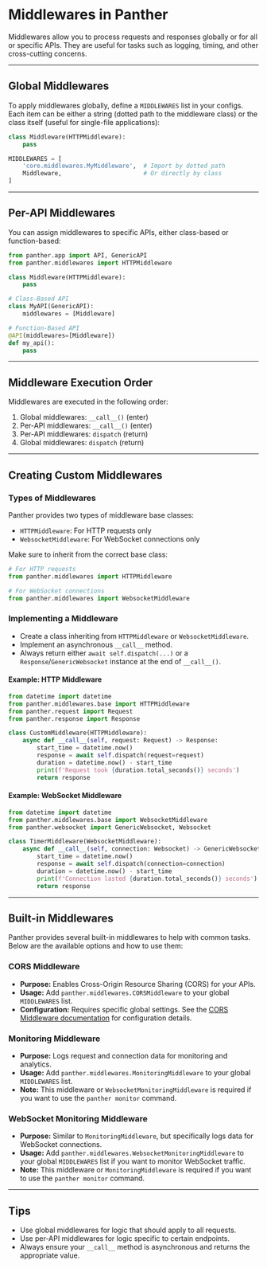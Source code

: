 # Middlewares in Panther

Middlewares allow you to process requests and responses globally or for all or specific APIs. They are useful for tasks such as logging, timing, and other cross-cutting concerns.

---

## Global Middlewares

To apply middlewares globally, define a `MIDDLEWARES` list in your configs. Each item can be either a string (dotted path to the middleware class) or the class itself (useful for single-file applications):

```python
class Middleware(HTTPMiddleware):
    pass

MIDDLEWARES = [
    'core.middlewares.MyMiddleware',  # Import by dotted path
    Middleware,                       # Or directly by class
]
```

---

## Per-API Middlewares

You can assign middlewares to specific APIs, either class-based or function-based:

```python
from panther.app import API, GenericAPI
from panther.middlewares import HTTPMiddleware

class Middleware(HTTPMiddleware):
    pass

# Class-Based API
class MyAPI(GenericAPI):
    middlewares = [Middleware]

# Function-Based API
@API(middlewares=[Middleware])
def my_api():
    pass
```

---

## Middleware Execution Order

Middlewares are executed in the following order:

1. Global middlewares: `__call__()` (enter)
2. Per-API middlewares: `__call__()` (enter)
3. Per-API middlewares: `dispatch` (return)
4. Global middlewares: `dispatch` (return)

---

## Creating Custom Middlewares

### Types of Middlewares

Panther provides two types of middleware base classes:

- `HTTPMiddleware`: For HTTP requests only
- `WebsocketMiddleware`: For WebSocket connections only

Make sure to inherit from the correct base class:

```python
# For HTTP requests
from panther.middlewares import HTTPMiddleware

# For WebSocket connections
from panther.middlewares import WebsocketMiddleware
```

### Implementing a Middleware

- Create a class inheriting from `HTTPMiddleware` or `WebsocketMiddleware`.
- Implement an asynchronous `__call__` method.
- Always return either `await self.dispatch(...)` or a `Response`/`GenericWebsocket` instance at the end of `__call__()`.

#### Example: HTTP Middleware

```python
from datetime import datetime
from panther.middlewares.base import HTTPMiddleware
from panther.request import Request
from panther.response import Response

class CustomMiddleware(HTTPMiddleware):
    async def __call__(self, request: Request) -> Response:
        start_time = datetime.now()
        response = await self.dispatch(request=request)
        duration = datetime.now() - start_time
        print(f'Request took {duration.total_seconds()} seconds')
        return response
```

#### Example: WebSocket Middleware

```python
from datetime import datetime
from panther.middlewares.base import WebsocketMiddleware
from panther.websocket import GenericWebsocket, Websocket

class TimerMiddleware(WebsocketMiddleware):
    async def __call__(self, connection: Websocket) -> GenericWebsocket:
        start_time = datetime.now()
        response = await self.dispatch(connection=connection)
        duration = datetime.now() - start_time
        print(f'Connection lasted {duration.total_seconds()} seconds')
        return response
```

---

## Built-in Middlewares

Panther provides several built-in middlewares to help with common tasks. Below are the available options and how to use them:

### CORS Middleware
- **Purpose:** Enables Cross-Origin Resource Sharing (CORS) for your APIs.
- **Usage:** Add `panther.middlewares.CORSMiddleware` to your global `MIDDLEWARES` list.
- **Configuration:** Requires specific global settings. See the [CORS Middleware documentation](cors.md) for configuration details.

### Monitoring Middleware
- **Purpose:** Logs request and connection data for monitoring and analytics.
- **Usage:** Add `panther.middlewares.MonitoringMiddleware` to your global `MIDDLEWARES` list.
- **Note:** This middleware or `WebsocketMonitoringMiddleware` is required if you want to use the `panther monitor` command.

### WebSocket Monitoring Middleware
- **Purpose:** Similar to `MonitoringMiddleware`, but specifically logs data for WebSocket connections.
- **Usage:** Add `panther.middlewares.WebsocketMonitoringMiddleware` to your global `MIDDLEWARES` list if you want to monitor WebSocket traffic.
- **Note:** This middleware or `MonitoringMiddleware` is required if you want to use the `panther monitor` command.

---

## Tips

- Use global middlewares for logic that should apply to all requests.
- Use per-API middlewares for logic specific to certain endpoints.
- Always ensure your `__call__` method is asynchronous and returns the appropriate value.

